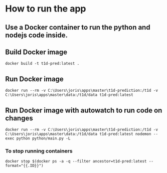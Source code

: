 # How to run the app
## Use a Docker container to run the python and nodejs code inside.

## Build Docker image
`docker build -t t1d-pred:latest .`

## Run Docker image
`docker run --rm -v C:\Users\joris\apps\master\t1d-prediction:/t1d -v C:\Users\joris\apps\master\data:/t1d/data t1d-pred:latest`

## Run Docker image with autowatch to run code on changes
`docker run --rm -v C:\Users\joris\apps\master\t1d-prediction:/t1d -v C:\Users\joris\apps\master\data:/t1d/data t1d-pred:latest nodemon --exec python python/main.py -L`

### To stop running containers
`docker stop $(docker ps -a -q --filter ancestor=t1d-pred:latest --format="{{.ID}}")`

